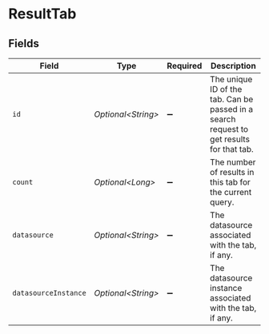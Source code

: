 # ResultTab


## Fields

| Field                                                                                    | Type                                                                                     | Required                                                                                 | Description                                                                              |
| ---------------------------------------------------------------------------------------- | ---------------------------------------------------------------------------------------- | ---------------------------------------------------------------------------------------- | ---------------------------------------------------------------------------------------- |
| `id`                                                                                     | *Optional\<String>*                                                                      | :heavy_minus_sign:                                                                       | The unique ID of the tab. Can be passed in a search request to get results for that tab. |
| `count`                                                                                  | *Optional\<Long>*                                                                        | :heavy_minus_sign:                                                                       | The number of results in this tab for the current query.                                 |
| `datasource`                                                                             | *Optional\<String>*                                                                      | :heavy_minus_sign:                                                                       | The datasource associated with the tab, if any.                                          |
| `datasourceInstance`                                                                     | *Optional\<String>*                                                                      | :heavy_minus_sign:                                                                       | The datasource instance associated with the tab, if any.                                 |